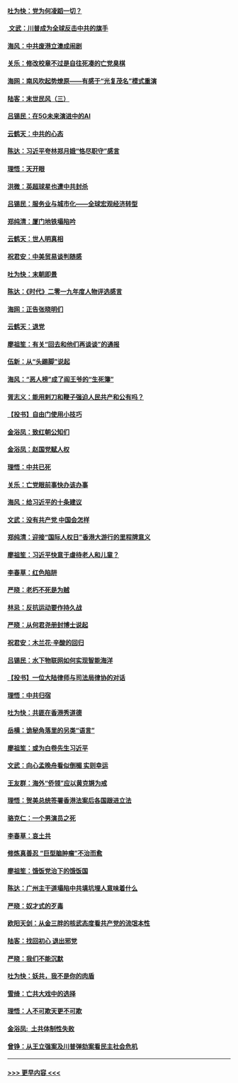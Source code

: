 #### [吐为快：党为何凌蹈一切？](../pages/nsc993/n11736915.md?t=12211633) 
#### [ 文武：川普成为全球反击中共的旗手](../pages/nsc993/n11736882.md?t=12211633) 
#### [海风：中共废港立澳成闹剧](../pages/nsc993/n11735857.md?t=12211633) 
#### [关乐：修改校章不过是自往死凑的亡党臭棋](../pages/nsc993/n11735097.md?t=12211633) 
#### [海网：南风吹起势燎原——有感于“光复茂名”模式重演](../pages/nsc993/n11732308.md?t=12211633) 
#### [陆客：末世民风（三）](../pages/nsc993/n11732211.md?t=12211633) 
#### [吕锡民：在5G未来演进中的AI](../pages/nsc993/n11730010.md?t=12211633) 
#### [云鹤天：中共的心态](../pages/nsc993/n11729906.md?t=12211633) 
#### [陈达：习近平夸林郑月娥“恪尽职守”感言](../pages/nsc993/n11729881.md?t=12211633) 
#### [理悟：天开眼](../pages/nsc993/n11729699.md?t=12211633) 
#### [洪微：英超球星也遭中共封杀](../pages/nsc993/n11727243.md?t=12211633) 
#### [吕锡民：服务业与城市化——全球宏观经济转型](../pages/nsc993/n11725845.md?t=12211633) 
#### [郑纯清：厦门地铁塌陷吟](../pages/nsc993/n11725813.md?t=12211633) 
#### [云鹤天：世人明真相](../pages/nsc993/n11725621.md?t=12211633) 
#### [祝君安：中美贸易谈判随感](../pages/nsc993/n11725609.md?t=12211633) 
#### [吐为快：末朝即景](../pages/nsc993/n11723365.md?t=12211633) 
#### [陈达：《时代》二零一九年度人物评选感言](../pages/nsc993/n11723337.md?t=12211633) 
#### [海网：正告张晓明们](../pages/nsc993/n11723228.md?t=12211633) 
#### [云鹤天：退党](../pages/nsc993/n11723056.md?t=12211633) 
#### [廖祖笙：有关“回去和他们再谈谈”的通报](../pages/nsc993/n11722442.md?t=12211633) 
#### [伍新：从“头踢脚”说起](../pages/nsc993/n11722429.md?t=12211633) 
#### [海风：“恶人榜”成了阎王爷的“生死簿”](../pages/nsc993/n11722272.md?t=12211633) 
#### [胥志义：能用剌刀和鞭子强迫人民共产和公有吗？](../pages/nsc993/n11720569.md?t=12211633) 
#### [【投书】自由门使用小技巧](../pages/nsc993/n11720180.md?t=12211633) 
#### [金浴凤：致红朝公知们](../pages/nsc993/n11720563.md?t=12211633) 
#### [金浴凤：赵国党赋人权](../pages/nsc993/n11720533.md?t=12211633) 
#### [理悟：中共已死](../pages/nsc993/n11720233.md?t=12211633) 
#### [关乐：亡党眼前事快办该办事](../pages/nsc993/n11719160.md?t=12211633) 
#### [海风：给习近平的十条建议](../pages/nsc993/n11717616.md?t=12211633) 
#### [文武：没有共产党 中国会怎样](../pages/nsc993/n11717584.md?t=12211633) 
#### [郑纯清：迎接“国际人权日”香港大游行的里程牌意义](../pages/nsc993/n11717417.md?t=12211633) 
#### [廖祖笙：习近平快意于虐待老人和儿童？](../pages/nsc993/n11715313.md?t=12211633) 
#### [李春草：红色陷阱](../pages/nsc993/n11715029.md?t=12211633) 
#### [严晓：老朽不死是为贼](../pages/nsc993/n11712910.md?t=12211633) 
#### [林忌：反抗运动要作持久战](../pages/nsc993/n11712623.md?t=12211633) 
#### [严晓：从何君尧册封博士说起](../pages/nsc993/n11712465.md?t=12211633) 
#### [祝君安：木兰花·辛酸的回归](../pages/nsc993/n11712381.md?t=12211633) 
#### [吕锡民：水下物联网如何实现智能海洋](../pages/nsc993/n11711158.md?t=12211633) 
#### [【投书】一位大陆律师与司法局律协的对话](../pages/nsc993/n11709675.md?t=12211633) 
#### [理悟：中共归宿](../pages/nsc993/n11710059.md?t=12211633) 
#### [吐为快：共匪在香港秀道德](../pages/nsc993/n11709979.md?t=12211633) 
#### [岳横：诡秘角落里的另类“语言”](../pages/nsc993/n11709792.md?t=12211633) 
#### [廖祖笙：或为白卷先生习近平](../pages/nsc993/n11708330.md?t=12211633) 
#### [文武：向心孟晚舟看似倒楣 实则幸运](../pages/nsc993/n11708236.md?t=12211633) 
#### [王友群：海外“侨领”应以黄克锵为戒](../pages/nsc993/n11706176.md?t=12211633) 
#### [理悟：贺美总统签署香港法案后各国跟进立法](../pages/nsc993/n11706853.md?t=12211633) 
#### [骆克仁：一个男演员之死](../pages/nsc993/n11706677.md?t=12211633) 
#### [李春草：哀土共](../pages/nsc993/n11706255.md?t=12211633) 
#### [修炼真善忍 “巨型脑肿瘤”不治而愈](../pages/nsc993/n11705340.md?t=12211633) 
#### [廖祖笙：饿饭党治下的饿饭国](../pages/nsc993/n11705085.md?t=12211633) 
#### [陈达：广州主干道塌陷中共填坑埋人意味着什么](../pages/nsc993/n11705046.md?t=12211633) 
#### [严晓：奴才式的歹毒](../pages/nsc993/n11704826.md?t=12211633) 
#### [欧阳天剑：从金三胖的核武态度看共产党的流氓本性](../pages/nsc993/n11702238.md?t=12211633) 
#### [陆客：找回初心 退出邪党](../pages/nsc993/n11702213.md?t=12211633) 
#### [严晓：我们不能沉默](../pages/nsc993/n11702110.md?t=12211633) 
#### [吐为快：妖共，我不是你的肉盾](../pages/nsc993/n11701366.md?t=12211633) 
#### [雪绮：亡共大戏中的选择](../pages/nsc993/n11699922.md?t=12211633) 
#### [理悟：人不可欺天更不可欺](../pages/nsc993/n11699657.md?t=12211633) 
#### [金浴凤:  土共体制性失败](../pages/nsc993/n11699361.md?t=12211633) 
#### [曾铮：从王立强案及川普弹劾案看民主社会危机](../pages/nsc993/n11699318.md?t=12211633) 

----
#### [ >>> 更早内容 <<< ](../indexes/nsc993-earlier.md)
